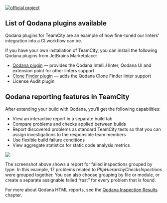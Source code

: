 [//]: # (title: TeamCity Plugins)

[![official project](https://jb.gg/badges/official-flat-square.svg)](https://confluence.jetbrains.com/display/ALL/JetBrains+on+GitHub)

## List of Qodana plugins available
Qodana plugins for TeamCity are an example of how fine-tuned our linters’ integration into a CI workflow can be.

If you have your own installation of TeamCity, you can install the following Qodana plugins from JetBrains Marketplace:

* [Qodana plugin](https://plugins.jetbrains.com/plugin/15498-qodana)&nbsp;&mdash; provides the Qodana IntelliJ linter, Qodana UI and extension point for other linters support
* [Clone Finder plugin](https://plugins.jetbrains.com/plugin/16784-qodana-clone-finder)&nbsp;&mdash; adds the Qodana Clone Finder linter support
* License Audit plugin

## Qodana reporting features in TeamCity

After extending your build with Qodana, you’ll get the following capabilities:

- View an interactive report in a separate build tab
- Compare problems and checks applied between builds
- Report discovered problems as standard TeamCity tests so that you can assign investigations to the responsible team members
- Use flexible build failure conditions
- View aggregate statistics for static code analysis metrics

![](tc-plugin.png)

The screenshot above shows a report for failed inspections grouped by type. In this example, 17 problems related to *PhpHierarchyChecksInpections* were grouped together. You can also choose grouping by file or module, or create a separate assignable failed “test” for every problem that is found.

For more about Qodana HTML reports, see the [Qodana Inspection Results](results.md) chapter.

